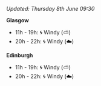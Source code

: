 *Updated: Thursday 8th June 09:30*

**Glasgow**

* 11h - 19h: :cyclone: Windy (:partly_sunny:)
* 20h - 22h: :cyclone: Windy (:cloud:)

**Edinburgh**

* 11h - 19h: :cyclone: Windy (:partly_sunny:)
* 20h - 22h: :cyclone: Windy (:cloud:)
